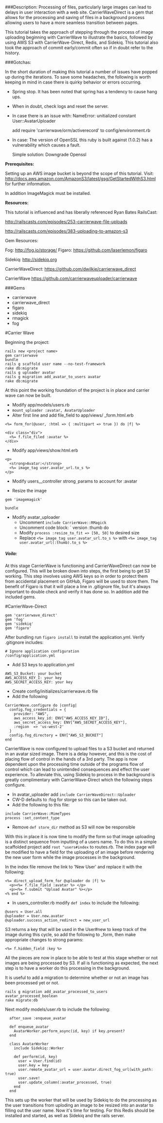 ###Description:
Processing of files, particularly large images can lead
to delays in user interaction with a web site.
CarrierWaveDirect is a gem that allows for the
processing and saving of files in a background process
allowing users to have a more seamless transition
between pages.

This tutorial takes the approach of stepping through the process of image
uploading beginning with CarrierWave to illustrate the basics, followed by using
AWS S3 with CarrierWave-Direct, Redis, and Sidekiq.  This tutorial also took the
approach of commit early/commit often so if in doubt refer to the history.

###Gotchas:

In the short duration of making this tutorial a number of issues have popped up
during the iterations.  To save some headaches, the following is worth keeping
in mind in case there is quirky behavior or errors occurring.

* Spring stop.  It has been noted that spring has a
tendency to cause hang ups.

* When in doubt, check logs and reset the server.

* In case there is an issue with: NameError: unitialized constant User::AvatarUploader

  add require 'carrierwave/orm/activerecord' to config/environment.rb

* In case:  The version of OpenSSL this ruby is built against (1.0.2) has a vulnerability which causes a fault.

  Simple solution: Downgrade Openssl

**Prerequisites:**

Setting up an AWS image bucket is beyond the scope
of this tutorial.  Visit: <http://docs.aws.amazon.com/AmazonS3/latest/gsg/GetStartedWithS3.html> for further information.

In addition ImageMagick must be installed.

**Resources:**

This tutorial is influenced and has liberally referenced Ryan Bates RailsCast:

<http://railscasts.com/episodes/253-carrierwave-file-uploads>

<http://railscasts.com/episodes/383-uploading-to-amazon-s3>

Gem Resources:

Fog: <http://fog.io/storage/>
Figaro: <https://github.com/laserlemon/figaro>


Sidekiq: <http://sidekiq.org>

CarrierWaveDirect: <https://github.com/dwilkie/carrierwave_direct>

CarrierWave <https://github.com/carrierwaveuploader/carrierwave>

###Gems

* carrierwave
* carrierwave_direct
* figaro
* sidekiq
* rmagick
* fog


#Carrier Wave

Beginning the project:

    rails new <project name>
    gem carrierwave
    bundle
    rails g scaffold user name --no-test-framework
    rake db:migrate
    rails g uploader avatar
    rails g migration add_avatar_to_users avatar
    rake db:migrate

At this point the working foundation of the project is in place and carrier wave
can now be built.

* Modify app/models/users.rb
* ` mount_uploader :avatar, AvatarUploader `
* Alter first line and add file_field to app/views/ _form.html.erb

```
<%= form_for(@user, :html => { :multipart => true }) do |f| %>

<div class="div">
  <%= f.file_filed :avatar %>
</div>
```
* Modify app/views/show.html.erb

```
<p>
  <strong>Avatar:</strong>
  <%= image_tag user.avatar_url.to_s %>
</p>
```

* Modify users__controller strong`_`params to account for :avatar

* Resize the image

` gem 'imagemagick' `

` bundle `

* Modify avatar_uploader
  * Uncomment ` include CarrierWave::RMagick `
  * Uncomment code block: ` version :thumb do
  * Modify ` process :resize_to_fit => [50, 50] ` to desired size
  * Replace ` <%= image_tag user.avatar_url.to_s %> ` with ` <%= image_tag user.avatar_url(:thumb).to_s %> `

##### Voila:
At this stage CarrierWave is functioning and CarrierWaveDirect can now be
configured.  This will be broken down into steps, the first being to get S3
 working.  This step involves using AWS keys so in order to protect them from
 accidental placement on GitHub, Figaro will be used to store them.
 The benefit of Figaro is that it will place a line in .gitignore file,
 but it's always important to double check and verify it has done so.
 In addition add the included gems.

#CarrierWave-Direct

    gem 'carrierwave_direct'
    gem 'fog'
    gem 'sidekiq'
    gem 'figaro'

After bundling run ` figaro install ` to install the application.yml.
Verify .gitignore includes:

    # Ignore application configuration
    /config/application.yml


* Add S3 keys to application.yml

```
AWS_S3_Bucket: your bucket
AWS_ACCESS_KEY_I: your key
AWS_SECRET_ACCESS_KEY: your key
```

* Create config/initializes/carrierwave.rb file
* Add the following

```
CarrierWave.configure do |config|
  config.fog_credentials = {
    provider: "AWS",
    aws_access_key_id: ENV["AWS_ACCESS_KEY_ID"],
    aws_secret_access_key: ENV["AWS_SECRET_ACCESS_KEY"],
    :region  => 'us-west-2'
  }
  config.fog_directory = ENV["AWS_S3_BUCKET"]
end
```
CarrierWave is now configured to upload files to a S3 bucket and returned in an
avatar sized image.  There is a delay however, and this is the cost of placing
flow of control in the hands of a 3rd party.  The app is now dependent upon the
processing time outside of the programs flow of control which can lead to
unintended consequences and effect the user experience.  To alleviate this,
using Sidekiq to process in the background is greatly complimentary with
CarrierWave-Direct which the following steps configure.

* In avatar_uploader add ` include CarrierWaveDirect::Uploader `
* CW-D defaults to :fog for storge so this can be taken out.
* Add the following to this file:

```
include CarrierWave::MimeTypes
process :set_content_type
```

* Remove ` def store_dir ` method as S3 will now be responsible

With this in place it is now time to modify the form so that image uploading is
 a distinct sequence from inputting of a users name.  To do this in a simple
 scaffolded project add ` root "users#index ` to routes.rb.  The index page will
 be modified to have a field for the uploading of an image before rendering the
 new user form while the image processes in the background.

In the index file remove the link to 'New User' and replace it with the following:

```
<%= direct_upload_form_for @uploader do |f| %>
  <p><%= f.file_field :avatar %> </p>
  <p><%= f.submit "Upload Avatar" %></p>
<% end %>
```

* In users_controller.rb modify ` def index ` to include the following:

```
@users = User.all
@uploader = User.new.avatar
@uploader.success_action_redirect = new_user_url
```

S3 returns a key that will be used in the User#new to keep track of the image
during this cycle, so add the following to _form, then make appropriate changes
to strong params:

 ``` <%= f.hidden_field :key %> ```


 All the pieces are now in place to be able to test at this stage whether or not
 images are being processed by S3.  If all is functioning as expected, the next
 step is to have a worker do this processing in the background.

 It is useful to add a migration to determine whether or not an image has been
 processed yet or not.

 ```
 rails g migration add_avatar_processed_to_users avatar_processed_boolean
 rake migrate:db
 ```
 Next modify models/user.rb to include the following:

```
  after_save :enqueue_avatar

  def enqueue_avatar
    AvatarWorker.perform_async(id, key) if key.present?
  end

  class AvatarWorker
    include Sidekiq::Worker

    def perform(id, key)
      user = User.find(id)
      user.key = key
      user.remote_avatar_url = user.avatar.direct_fog_url(with_path: true)
      user.save!
      user.update_column(:avatar_processed, true)
    end
  end
```


This sets up the worker that will be used by Sidekiq to do the processing as
the user transitions from uploding an image to be resized into an avatar to
filling out the user name.  Now it's time for testing.  For this Redis should be
 installed and started, as well as Sidekiq and the rails server.
